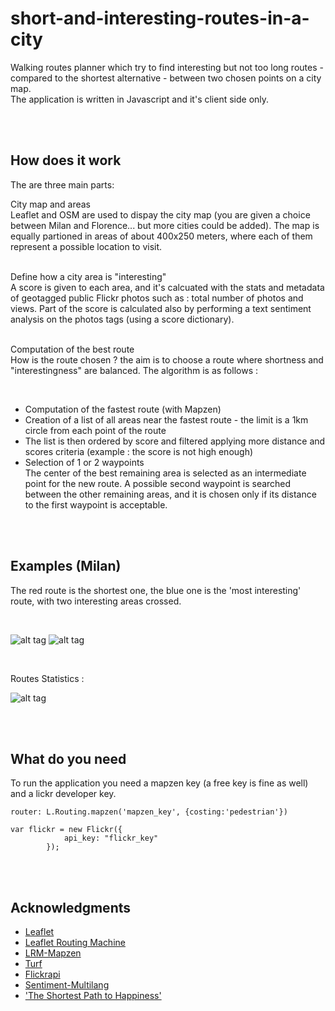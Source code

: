 # short-and-interesting-routes-in-a-city

Walking routes planner which try to find interesting but not too long routes - compared to the shortest alternative -  between two chosen points on a city map. <br />
The application is written in Javascript and it's client side only.

<br />

<br />



## How does it work

The are three main parts: <br />

City map and areas <br />
Leaflet and OSM are used to dispay the city map (you are given a choice between Milan and Florence... but more cities could be added). The map is equally partioned in areas of about 400x250 meters, where each of them represent a possible location to visit. <br /> <br />

Define how a city area is "interesting" <br />
A score is given to each area, and it's calcuated with the stats and metadata of geotagged public Flickr photos such as : total number of photos and views. Part of the score is calculated also by performing a text sentiment analysis on the photos tags (using a score dictionary).
<br /> <br />

Computation of the best route  <br />
How is the route chosen ? the aim is to choose a route where shortness and "interestingness" are balanced. The algorithm is as follows : 


<br />


* Computation of the fastest route (with Mapzen)
* Creation of a list of all areas near the fastest route - the limit is a 1km circle from each point of the route <br /> 
* The list is then ordered by score and filtered applying more distance and scores criteria (example : the score is not high enough) <br /> 
* Selection of 1 or 2 waypoints <br /> The center of the best remaining area is selected as an intermediate point for the new route. A possible second waypoint is searched between the other remaining areas, and it is chosen only if its distance to the first waypoint is  acceptable. <br /> 

<br />

<br />

## Examples (Milan)

The red route is the shortest one, the blue one is the 'most interesting' route, with two interesting areas crossed.

<br />

![alt tag](https://github.com/ryvius92/short-and-interesting-routes-in-a-city/blob/master/percorso.jpg) ![alt tag](https://github.com/ryvius92/short-and-interesting-routes-in-a-city/blob/master/istruzioni_percorso.jpg)

<br />

Routes Statistics :

![alt tag](https://github.com/ryvius92/short-and-interesting-routes-in-a-city/blob/master/valutazione1.jpg)




<br />

<br />


## What do you need

To run the application you need a mapzen key (a free key is fine as well) and a lickr developer key.

```
router: L.Routing.mapzen('mapzen_key', {costing:'pedestrian'})
```

```
var flickr = new Flickr({
			api_key: "flickr_key"
		});
```

<br />

<br />



## Acknowledgments

* [Leaflet](http://leafletjs.com/)
* [Leaflet Routing Machine](https://github.com/perliedman/leaflet-routing-machine)
* [LRM-Mapzen](https://github.com/mapzen/lrm-mapzen)
* [Turf](https://github.com/Turfjs/turf)
* [Flickrapi](https://github.com/Pomax/node-flickrapi)
* [Sentiment-Multilang](https://github.com/davidemiceli/sentiment-multilang)
* ['The Shortest Path to Happiness'](https://arxiv.org/abs/1407.1031)





